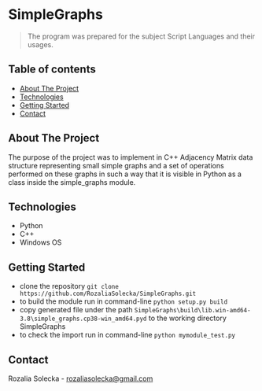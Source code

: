 # SimpleGraphs

> The program was prepared for the subject Script Languages and their usages. 
## Table of contents
* [About The Project](#about-the-project)
* [Technologies](#technologies)
* [Getting Started](#getting-started)
* [Contact](#contact)

## About The Project

The purpose of the project was to implement in C++ Adjacency Matrix data structure representing small simple graphs and a set of operations performed on these graphs in such a way that it is visible in Python as a class inside the simple_graphs module.

## Technologies
* Python
* C++
* Windows OS

## Getting Started
* clone the repository  `git clone https://github.com/RozaliaSolecka/SimpleGraphs.git`  
* to build the module run in command-line `python setup.py build` 
* copy generated file under the path `SimpleGraphs\build\lib.win-amd64-3.8\simple_graphs.cp38-win_amd64.pyd` to the working directory SimpleGraphs
* to check the import run in command-line `python mymodule_test.py`

## Contact
Rozalia Solecka - rozaliasolecka@gmail.com

